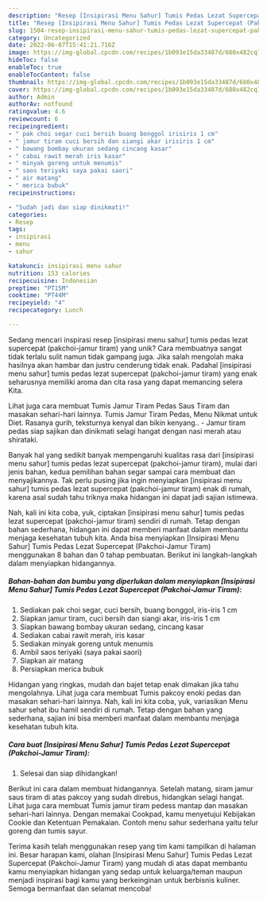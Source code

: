```yaml
---
description: "Resep [Insipirasi Menu Sahur] Tumis Pedas Lezat Supercepat (Pakchoi-Jamur Tiram) yang Mantap"
title: "Resep [Insipirasi Menu Sahur] Tumis Pedas Lezat Supercepat (Pakchoi-Jamur Tiram) yang Mantap"
slug: 1504-resep-insipirasi-menu-sahur-tumis-pedas-lezat-supercepat-pakchoi-jamur-tiram-yang-mantap
category: Uncategorized
date: 2022-06-07T15:41:21.716Z
image: https://img-global.cpcdn.com/recipes/1b093e15da33487d/680x482cq70/insipirasi-menu-sahur-tumis-pedas-lezat-supercepat-pakchoi-jamur-tiram-foto-resep-utama.jpg
hideToc: false
enableToc: true
enableTocContent: false
thumbnail: https://img-global.cpcdn.com/recipes/1b093e15da33487d/680x482cq70/insipirasi-menu-sahur-tumis-pedas-lezat-supercepat-pakchoi-jamur-tiram-foto-resep-utama.jpg
cover: https://img-global.cpcdn.com/recipes/1b093e15da33487d/680x482cq70/insipirasi-menu-sahur-tumis-pedas-lezat-supercepat-pakchoi-jamur-tiram-foto-resep-utama.jpg
author: Admin
authorAv: notfound
ratingvalue: 4.6
reviewcount: 6
recipeingredient:
- " pak choi segar cuci bersih buang bonggol irisiris 1 cm"
- " jamur tiram cuci bersih dan siangi akar irisiris 1 cm"
- " bawang bombay ukuran sedang cincang kasar"
- " cabai rawit merah iris kasar"
- " minyak goreng untuk menumis"
- " saos teriyaki saya pakai saori"
- " air matang"
- " merica bubuk"
recipeinstructions:

- "Sudah jadi dan siap dinikmati!"
categories:
- Resep
tags:
- insipirasi
- menu
- sahur

katakunci: insipirasi menu sahur 
nutrition: 153 calories
recipecuisine: Indonesian
preptime: "PT15M"
cooktime: "PT44M"
recipeyield: "4"
recipecategory: Lunch

---
```





Sedang mencari inspirasi resep [insipirasi menu sahur] tumis pedas lezat supercepat (pakchoi-jamur tiram) yang unik? Cara membuatnya sangat tidak terlalu sulit namun tidak gampang juga. Jika salah mengolah maka hasilnya akan hambar dan justru cenderung tidak enak. Padahal [insipirasi menu sahur] tumis pedas lezat supercepat (pakchoi-jamur tiram) yang enak seharusnya memiliki aroma dan cita rasa yang dapat memancing selera Kita.





Lihat juga cara membuat Tumis Jamur Tiram Pedas Saus Tiram dan masakan sehari-hari lainnya. Tumis Jamur Tiram Pedas, Menu Nikmat untuk Diet. Rasanya gurih, teksturnya kenyal dan bikin kenyang.. - Jamur tiram pedas siap sajikan dan dinikmati selagi hangat dengan nasi merah atau shirataki.

Banyak hal yang sedikit banyak mempengaruhi kualitas rasa dari [insipirasi menu sahur] tumis pedas lezat supercepat (pakchoi-jamur tiram), mulai dari jenis bahan, kedua pemilihan bahan segar sampai cara membuat dan menyajikannya. Tak perlu pusing jika ingin menyiapkan [insipirasi menu sahur] tumis pedas lezat supercepat (pakchoi-jamur tiram) enak di rumah, karena asal sudah tahu triknya maka hidangan ini dapat jadi sajian istimewa.






Nah, kali ini kita coba, yuk, ciptakan [insipirasi menu sahur] tumis pedas lezat supercepat (pakchoi-jamur tiram) sendiri di rumah. Tetap dengan bahan sederhana, hidangan ini dapat memberi manfaat dalam membantu menjaga kesehatan tubuh kita. Anda bisa menyiapkan [Insipirasi Menu Sahur] Tumis Pedas Lezat Supercepat (Pakchoi-Jamur Tiram) menggunakan 8 bahan dan 0 tahap pembuatan. Berikut ini langkah-langkah dalam menyiapkan hidangannya.

<!--inarticleads1-->

##### Bahan-bahan dan bumbu yang diperlukan dalam menyiapkan [Insipirasi Menu Sahur] Tumis Pedas Lezat Supercepat (Pakchoi-Jamur Tiram):

1. Sediakan  pak choi segar, cuci bersih, buang bonggol, iris-iris 1 cm
1. Siapkan  jamur tiram, cuci bersih dan siangi akar, iris-iris 1 cm
1. Siapkan  bawang bombay ukuran sedang, cincang kasar
1. Sediakan  cabai rawit merah, iris kasar
1. Sediakan  minyak goreng untuk menumis
1. Ambil  saos teriyaki (saya pakai saori)
1. Siapkan  air matang
1. Persiapkan  merica bubuk


Hidangan yang ringkas, mudah dan bajet tetap enak dimakan jika tahu mengolahnya. Lihat juga cara membuat Tumis pakcoy enoki pedas dan masakan sehari-hari lainnya. Nah, kali ini kita coba, yuk, variasikan Menu sahur sehat ibu hamil sendiri di rumah. Tetap dengan bahan yang sederhana, sajian ini bisa memberi manfaat dalam membantu menjaga kesehatan tubuh kita. 

<!--inarticleads2-->

##### Cara buat [Insipirasi Menu Sahur] Tumis Pedas Lezat Supercepat (Pakchoi-Jamur Tiram):


1. Selesai dan siap dihidangkan!

Berikut ini cara dalam membuat hidangannya. Setelah matang, siram jamur saus tiram di atas pakcoy yang sudah direbus, hidangkan selagi hangat. Lihat juga cara membuat Tumis jamur tiram pedess mantap dan masakan sehari-hari lainnya. Dengan memakai Cookpad, kamu menyetujui Kebijakan Cookie dan Ketentuan Pemakaian. Contoh menu sahur sederhana yaitu telur goreng dan tumis sayur. 

Terima kasih telah menggunakan resep yang tim kami tampilkan di halaman ini. Besar harapan kami, olahan [Insipirasi Menu Sahur] Tumis Pedas Lezat Supercepat (Pakchoi-Jamur Tiram) yang mudah di atas dapat membantu kamu menyiapkan hidangan yang sedap untuk keluarga/teman maupun menjadi inspirasi bagi kamu yang berkeinginan untuk berbisnis kuliner. Semoga bermanfaat dan selamat mencoba!
